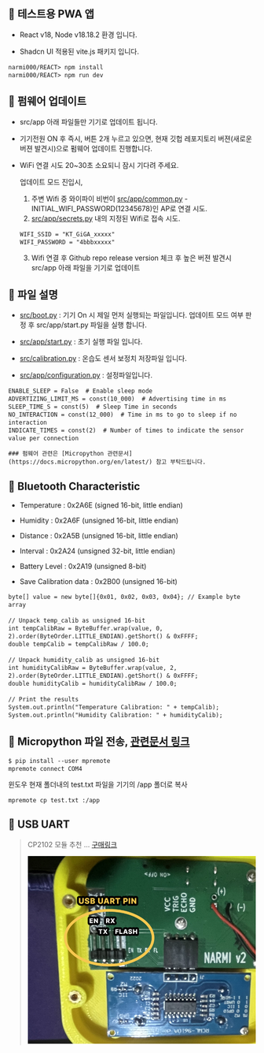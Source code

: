 ## :rocket: 테스트용 PWA 앱

-   React v18, Node v18.18.2 환경 입니다.

-   Shadcn UI 적용된 vite.js 패키지 입니다.

```
narmi000/REACT> npm install
narmi000/REACT> npm run dev
```

## :rocket: 펌웨어 업데이트

-   src/app 아래 파일들만 기기로 업데이트 됩니다.

-   기기전원 ON 후 즉시, 버튼 2개 누르고 있으면, 현재 깃헙 레포지토리 버젼(새로운 버젼 발견시)으로 펌웨어 업데이트 진행합니다.

-   WiFi 연결 시도 20~30초 소요되니 잠시 기다려 주세요.

    업데이트 모드 진입시,

    1. 주변 Wifi 중 와이파이 비번이 [src/app/common.py](https://github.com/sam0910/narmi000/blob/main/src/app/common.py) - INITIAL_WIFI_PASSWORD(12345678)인 AP로 연결 시도.
    2. [src/app/secrets.py](https://github.com/sam0910/narmi000/blob/main/src/app/secrets.py) 내의 지정된 Wifi로 접속 시도.

    ```
    WIFI_SSID = "KT_GiGA_xxxxx"
    WIFI_PASSWORD = "4bbbxxxxx"
    ```

    3. Wifi 연결 후 Github repo release version 체크 후 높은 버젼 발견시 src/app 아래 파일을 기기로 업데이트

## :rocket: 파일 설명

-   [src/boot.py](https://github.com/sam0910/narmi000/blob/main/src/boot.py) : 기기 On 시 제일 먼저 실행되는 파일입니다. 업데이트 모드 여부 판정 후 src/app/start.py 파일을 실행 합니다.

-   [src/app/start.py](https://github.com/sam0910/narmi000/blob/main/src/app/start.py) : 초기 실행 파일 입니다.

-   [src/calibration.py](https://github.com/sam0910/narmi000/blob/main/src/calibration.py) : 온습도 센서 보정치 저장파일 입니다.

-   [src/app/configuration.py](https://github.com/sam0910/narmi000/blob/main/src/app/configuration.py) : 설정파일입니다.

```
ENABLE_SLEEP = False  # Enable sleep mode
ADVERTIZING_LIMIT_MS = const(10_000)  # Advertising time in ms
SLEEP_TIME_S = const(5)  # Sleep Time in seconds
NO_INTERACTION = const(12_000)  # Time in ms to go to sleep if no interaction
INDICATE_TIMES = const(2)  # Number of times to indicate the sensor value per connection
```

    ### 펌웨어 관련은 [Micropython 관련문서](https://docs.micropython.org/en/latest/) 참고 부탁드립니다.

## :rocket: Bluetooth Characteristic

-   Temperature : 0x2A6E (signed 16-bit, little endian)

-   Humidity : 0x2A6F (unsigned 16-bit, little endian)

-   Distance : 0x2A5B (unsigned 16-bit, little endian)

-   Interval : 0x2A24 (unsigned 32-bit, little endian)

-   Battery Level : 0x2A19 (unsigned 8-bit)

-   Save Calibration data : 0x2B00 (unsigned 16-bit)

```
byte[] value = new byte[]{0x01, 0x02, 0x03, 0x04}; // Example byte array

// Unpack temp_calib as unsigned 16-bit
int tempCalibRaw = ByteBuffer.wrap(value, 0, 2).order(ByteOrder.LITTLE_ENDIAN).getShort() & 0xFFFF;
double tempCalib = tempCalibRaw / 100.0;

// Unpack humidity_calib as unsigned 16-bit
int humidityCalibRaw = ByteBuffer.wrap(value, 2, 2).order(ByteOrder.LITTLE_ENDIAN).getShort() & 0xFFFF;
double humidityCalib = humidityCalibRaw / 100.0;

// Print the results
System.out.println("Temperature Calibration: " + tempCalib);
System.out.println("Humidity Calibration: " + humidityCalib);
```

## :rocket: Micropython 파일 전송, [관련문서 링크](https://docs.micropython.org/en/latest/reference/mpremote.html)

```
$ pip install --user mpremote
mpremote connect COM4
```

윈도우 현재 폴더내의 test.txt 파일을 기기의 /app 폴더로 복사

```
mpremote cp test.txt :/app
```

## :rocket: USB UART

> CP2102 모듈 추천 ... [구매링크](https://robotscience.kr/goods/view?no=14262&gad_source=1&gbraid=0AAAAACWB_n-m_x6At5UWQn2Q6Hc8YhFkc&gclid=CjwKCAiAmfq6BhAsEiwAX1jsZ2Iw9Hm85rxKg5IMHjzzwXI6OYQJh3hXjFVWU3ZfzOAzd248pVO96hoCz94QAvD_BwE)
>
> ![Pinmap](https://github.com/sam0910/narmi000/blob/main/uart-pinmap.png)

```

```
